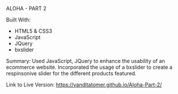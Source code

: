 ALOHA - PART 2

Built With:
- HTML5 & CSS3
- JavaScript
- JQuery
- bxslider

Summary:
Used JavaScript, JQuery to enhance the usability of an ecommerce website. 
Incorporated the usage of a bxslider to create a respinsonive slider for the different products featured.

Link to Live Version:
https://vanditatomer.github.io/Aloha-Part-2/
